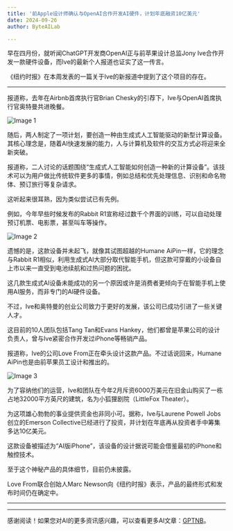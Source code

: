 ```yaml
---
title: '前Apple设计师确认与OpenAI合作开发AI硬件，计划年底融资10亿美元'
date: 2024-09-26
author: ByteAILab

---
```


早在四月份，就听闻ChatGPT开发商OpenAI正与前苹果设计总监Jony Ive合作开发一款硬件设备，而Ive的最新个人报道也证实了这一传言。

《纽约时报》在本周发表的一篇关于Ive的新报道中提到了这个项目的存在。

---
报道称，去年在Airbnb首席执行官Brian Chesky的引荐下，Ive与OpenAI首席执行官奥特曼共进晚餐。

![Image 1](http://www.jesonc.com/FqSrsnI0bnrSvWWcBNu7uPXT_I4A)

随后，两人制定了一项计划，要创造一种由生成式人工智能驱动的新型计算设备。其核心理念是，随着AI快速发展的能力，人与计算机及软件的交互方式必将迎来全新突破。

报道称，二人讨论的话题围绕“生成式人工智能如何创造一种新的计算设备”。该技术可以为用户做比传统软件更多的事情，例如总结和优先处理信息、识别和命名物体、预订旅行等复杂请求。

这听起来很耳熟，因为类似尝试已有先例。

例如，今年早些时候发布的Rabbit R1宣称经过数千个界面的训练，可以自动处理预订机票、电影票，甚至叫车等操作。

![Image 2](http://www.jesonc.com/FsVaxMjvUC5rTrO54Z06eEjjoXgE)

遗憾的是，这款设备并未起飞，就像其试图超越的Humane AiPin一样，它的理念与Rabbit R1相似，利用生成式AI大部分取代智能手机，但这款可穿戴的小设备自上市以来一直受到电池续航和过热问题的困扰。

这几款生成式AI设备未能成功的另一个原因或许是消费者更倾向于在智能手机上使用AI服务，而非专门的AI硬件设备。

不过，Ive和奥特曼的创业公司致力于更好的发展，该公司已成功引进了一些关键人才。

这目前的10人团队包括Tang Tan和Evans Hankey，他们都曾是苹果公司的设计负责人，曾与Ive紧密合作开发过iPhone等畅销产品。

报道称，Ive的公司Love From正在牵头设计这款产品。不过话说回来，Humane AiPin也是由前苹果员工设计和推出的。

![Image 3](http://www.jesonc.com/FpVlSsesnE5gBebiV1Bjr3XFsEN9)

为了容纳他们的运营，Ive和团队在今年2月斥资6000万美元在旧金山购买了一栋占地32000平方英尺的建筑，名为小狐狸剧院（LittleFox Theater）。

为这项雄心勃勃的事业提供资金也非同小可。据称，Ive与Laurene Powell Jobs创立的Emerson Collective已经进行了投资，并计划在年底再从投资者手中筹集多达10亿美元。

这款设备被描述为“AI版iPhone”，该设备的设计据说可能会借鉴最初的iPhone和触控技术。

至于这个神秘产品的具体细节，目前仍未披露。

Love From联合创始人Marc Newson向《纽约时报》表示，产品的最终形式和发布时间仍在确定中。

---
---
感谢阅读！如果您对AI的更多资讯感兴趣，可以查看更多AI文章：[GPTNB](https://gptnb.com)。